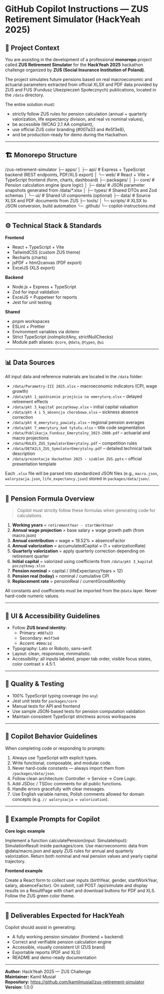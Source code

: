 # GitHub Copilot Instructions — ZUS Retirement Simulator (HackYeah 2025)

## 🧩 Project Context

You are assisting in the development of a professional **monorepo** project called **ZUS Retirement Simulator** for the **HackYeah 2025** hackathon challenge organized by **ZUS (Social Insurance Institution of Poland)**.

The project simulates future pensions based on real macroeconomic and actuarial parameters extracted from official XLSX and PDF data provided by ZUS and FUS (Fundusz Ubezpieczeń Społecznych) publications, located in the `/data` directory.

The entire solution must:
- strictly follow ZUS rules for pension calculation (annual + quarterly valorization, life expectancy division, and real vs nominal values),
- be accessible (WCAG 2.1 AA compliant),
- use official ZUS color branding (#007a33 and #e5f3e8),
- and be production-ready for demo during the Hackathon.

---

## 🏗️ Monorepo Structure

/zus-retirement-simulator
├─ apps/
│ ├─ api/ # Express + TypeScript backend (REST endpoints, PDF/XLS export)
│ └─ web/ # React + Vite + TypeScript frontend (form, charts, dashboard)
├─ packages/
│ ├─ core/ # Pension calculation engine (pure logic)
│ ├─ data/ # JSON parameter snapshots generated from /data/*.xlsx
│ ├─ types/ # Shared DTOs and Zod schemas
│ └─ ui/ # Shared UI components (optional)
├─ data/ # Source XLSX and PDF documents from ZUS
├─ tools/
│ └─ scripts/ # XLSX to JSON conversion, build automation
└─ .github/
└─ copilot-instructions.md

---

## ⚙️ Technical Stack & Standards

**Frontend**
- React + TypeScript + Vite
- TailwindCSS (custom ZUS theme)
- Recharts (charts)
- jsPDF + html2canvas (PDF export)
- ExcelJS (XLS export)

**Backend**
- Node.js + Express + TypeScript
- Zod for input validation
- ExcelJS + Puppeteer for reports
- Jest for unit testing

**Shared**
- pnpm workspaces
- ESLint + Prettier
- Environment variables via dotenv
- Strict TypeScript (noImplicitAny, strictNullChecks)
- Module path aliases: `@core`, `@data`, `@types`, `@ui`

---

## 📊 Data Sources

All input data and reference materials are located in the `/data` folder:

- `/data/Parametry-III 2025.xlsx` – macroeconomic indicators (CPI, wage growth)
- `/data/pkt 1_opóźnienie przejścia na emeryturę.xlsx` – delayed retirement effects
- `/data/pkt 3_kapitał początkowy.xlsx` – initial capital valuation
- `/data/pkt 4 i 5_absencja chorobowa.xlsx` – sickness absence correction
- `/data/pkt 6_emerytury_powiaty.xlsx` – regional pension averages
- `/data/pkt 7_emerytury_kod tytułu.xlsx` – title code segmentation
- `/data/Publikacja_Fundusz_Emerytalny_2023-2080.pdf` – actuarial and macro projections
- `/data/RULES_ZUS_SymulatorEmerytalny.pdf` – competition rules
- `/data/DETAILS_ZUS_SymulatorEmerytalny.pdf` – detailed technical task description
- `/data/prezentacja Hackathon 2025 - szablon ZUS.pptx` – official presentation template

Each `.xlsx` file will be parsed into standardized JSON files (e.g., `macro.json`, `waloryzacja.json`, `life_expectancy.json`) stored in `packages/data/json/`.

---

## 🧮 Pension Formula Overview

> Copilot must strictly follow these formulas when generating code for calculations.

1. **Working years** = `retirementYear - startWorkYear`
2. **Annual wage projection** = base salary × wage growth path (from macro.json)
3. **Annual contribution** = wage × 19.52% × absenceFactor
4. **Annual valorization** = accumulatedCapital × (1 + valorizationRate)
5. **Quarterly valorization** = apply quarterly correction depending on retirement quarter
6. **Initial capital** = valorized using coefficients from `/data/pkt 3_kapitał początkowy.xlsx`
7. **Pension nominal** = capital / (lifeExpectancyYears × 12)
8. **Pension real (today)** = nominal / cumulative CPI
9. **Replacement rate** = pensionReal / currentGrossMonthly

All constants and coefficients must be imported from the `@data` layer. Never hard-code numeric values.

---

## 🎨 UI & Accessibility Guidelines

- Follow **ZUS brand identity**:
  - Primary: `#007a33`
  - Secondary: `#e5f3e8`
  - Accent: `#004c1d`
- Typography: Lato or Roboto, sans-serif.
- Layout: clean, responsive, minimalistic.
- Accessibility: all inputs labeled, proper tab order, visible focus states, color contrast ≥ 4.5:1.

---

## 🔐 Quality & Testing

- 100% TypeScript typing coverage (no `any`)
- Jest unit tests for `packages/core`
- Manual tests for API and frontend
- Use sample JSON-based tests for pension computation validation
- Maintain consistent TypeScript strictness across workspaces

---

## 🧠 Copilot Behavior Guidelines

When completing code or responding to prompts:
1. Always use TypeScript with explicit types.
2. Write functional, composable, and modular code.
3. Never hard-code constants — always import them from `/packages/data/json`.
4. Follow clean architecture: Controller → Service → Core Logic.
5. Add JSDoc / TSDoc comments for all public functions.
6. Handle errors gracefully with clear messages.
7. Use English variable names, Polish comments allowed for domain concepts (e.g. `// waloryzacja = valorization`).

---

## 🧩 Example Prompts for Copilot

**Core logic example**

Implement a function calculatePension(input: SimulateInput): SimulationResult
inside packages/core. Use macroeconomic data from @data/macro.json and apply
ZUS rules for annual and quarterly valorization. Return both nominal and real
pension values and yearly capital trajectory.


**Frontend example**

Create a React form to collect user inputs (birthYear, gender, startWorkYear,
salary, absenceFactor). On submit, call POST /api/simulate and display results
on a ResultPage with chart and download buttons for PDF and XLS.
Follow the ZUS green color theme.


---

## 🏁 Deliverables Expected for HackYeah

Copilot should assist in generating:
- A fully working pension simulator (frontend + backend)
- Correct and verifiable pension calculation engine
- Accessible, visually consistent UI (ZUS brand)
- Exportable reports (PDF and XLS)
- README and demo-ready documentation

---

**Author:** HackYeah 2025 — ZUS Challenge  
**Maintainer:** Kamil Musiał  
**Repository:** https://github.com/kamilmusial/zus-retirement-simulator  
**Version:** 1.0.0
